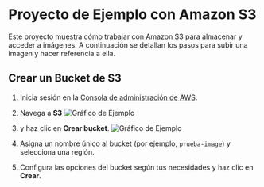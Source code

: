 # Proyecto de Ejemplo con Amazon S3

Este proyecto muestra cómo trabajar con Amazon S3 para almacenar y acceder a imágenes. A continuación se detallan los pasos para subir una imagen y hacer referencia a ella.

## Crear un Bucket de S3

1. Inicia sesión en la [Consola de administración de AWS](https://aws.amazon.com/console/).
2. Navega a **S3**
![Gráfico de Ejemplo](https://prueba-image.s3.us-east-1.amazonaws.com/Screenshot+2024-10-23+003814.png)
3.  y haz clic en **Crear bucket**.
![Gráfico de Ejemplo](https://prueba-image.s3.us-east-1.amazonaws.com/Screenshot+2024-10-23+003839.png)



3. Asigna un nombre único al bucket (por ejemplo, `prueba-image`) y selecciona una región.
4. Configura las opciones del bucket según tus necesidades y haz clic en **Crear**.